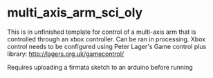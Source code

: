 # multi_axis_arm_sci_oly
This is in unfinished template for control of a multi-axis arm that is controlled through an xbox controller. Can be ran in processing.
Xbox control needs to be configured using Peter Lager's Game control plus library:
http://lagers.org.uk/gamecontrol/

Requires uploading a firmata sketch to an arduino before running
